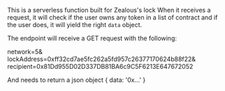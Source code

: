 This is a serverless function built for Zealous's lock
When it receives a request, it will check if the user owns any token in a list of contract and if the user does, it will yield the right `data` object.

The endpoint will receive a GET request with the following:

network=5&
lockAddress=0xff32cd7ae5fc262a5fd957c26377170624b88f22&
recipient=0x81Dd955D02D337DB81BA6c9C5F6213E647672052

And needs to return a json object
{
data: '0x...'
}

